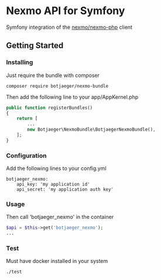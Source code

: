 # Nexmo API for Symfony

Symfony integration of the [nexmo/nexmo-php](https://github.com/Nexmo/nexmo-php) client

## Getting Started

### Installing

Just require the bundle with composer

```
composer require botjaeger/nexmo-bundle
```

Then add the following line to your app/AppKernel.php
```php
public function registerBundles()
{
    return [
        ...
        new Botjaeger\NexmoBundle\BotjaegerNexmoBundle(),
    ];
}
```

### Configuration

Add the following lines to your config.yml
```
botjaeger_nexmo:
    api_key: 'my application id'
    api_secret: 'my application auth key'
```

### Usage

Then call 'botjaeger_nexmo' in the container
```php
$api = $this->get('botjaeger_nexmo');
...
```

### Test

Must have docker installed in your system
```
./test
```

